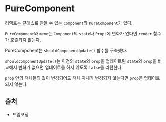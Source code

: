 # PureComponent

리액트는 클래스로 만들 수 있는 `Component`와 `PureComponent`가 있다.

`PureComponent`와 `memo`는 `Component`의 `state`나 `Props`에 변화가 없다면 `render` 함수가 호출되지 않는다.

PureComponent는 `shouldComponentUpdate()` 함수를 구축했다.

`shouldComponentUpdate()`는 이전의 `state`와 `prop`을 업데이트된 `state`와 `prop`을 비교해서 변화가 없으면 업데이트를 하지 않도록 `false`를 리턴한다.

`prop` 안의 객체들의 값이 변경되어도 객체 자체가 변경되지 않는다면 `prop`은 업데이트 되지 않는다.

## 출처

- 드림코딩
